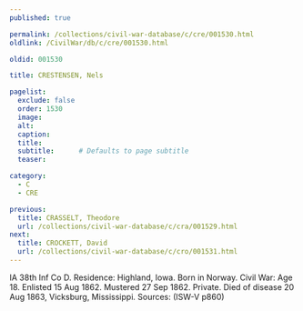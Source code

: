 ```yaml
---
published: true

permalink: /collections/civil-war-database/c/cre/001530.html
oldlink: /CivilWar/db/c/cre/001530.html

oldid: 001530

title: CRESTENSEN, Nels

pagelist:
  exclude: false
  order: 1530
  image: 
  alt:
  caption:
  title:
  subtitle:      # Defaults to page subtitle
  teaser:

category: 
  - C 
  - CRE

previous:
  title: CRASSELT, Theodore
  url: /collections/civil-war-database/c/cra/001529.html  
next:
  title: CROCKETT, David
  url: /collections/civil-war-database/c/cro/001531.html   
---
```

IA 38th Inf Co D. Residence: Highland, Iowa. Born in Norway. Civil War: Age 18. Enlisted 15 Aug 1862. Mustered 27 Sep 1862. Private. Died of disease 20 Aug 1863, Vicksburg, Mississippi. Sources: (ISW-V p860)